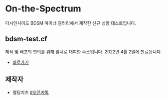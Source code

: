 # On-the-Spectrum
디시인사이드 BDSM 마이너 갤러리에서 제작한 신규 성향 테스트입니다.
## bdsm-test.cf
제작 및 배포의 편의를 위해 임시로 대여한 주소입니다. 2022년 4월 2일에 만료됩니다.
 - [바로가기](https://bdsm-test.cf)
## 제작자
 - 멜팅치즈 [#오픈카톡](https://open.kakao.com/o/sJ4uP0Hc)
